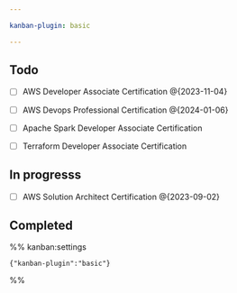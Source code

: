 ```yaml
---

kanban-plugin: basic

---
```


## Todo

- [ ] AWS Developer Associate Certification @{2023-11-04}
- [ ] AWS Devops Professional Certification @{2024-01-06}
- [ ] Apache Spark Developer Associate Certification
- [ ] Terraform Developer Associate Certification


## In progresss

- [ ] AWS Solution Architect Certification @{2023-09-02}


## Completed





%% kanban:settings
```
{"kanban-plugin":"basic"}
```
%%